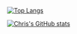 [![Top Langs](https://github-readme-stats.vercel.app/api/top-langs/?username=chrisops)](https://github.com/chrisops/github-readme-stats)

[![Chris's GitHub stats](https://github-readme-stats.vercel.app/api?username=chrisops&hide_title=true)](https://github.com/chrisops/github-readme-stats)

<!--
**chrisops/chrisops** is a ✨ _special_ ✨ repository because its `README.md` (this file) appears on your GitHub profile.

Here are some ideas to get you started:

- 🔭 I’m currently working on ...
- 🌱 I’m currently learning ...
- 👯 I’m looking to collaborate on ...
- 🤔 I’m looking for help with ...
- 💬 Ask me about ...
- 📫 How to reach me: ...
- 😄 Pronouns: ...
- ⚡ Fun fact: ...
-->
